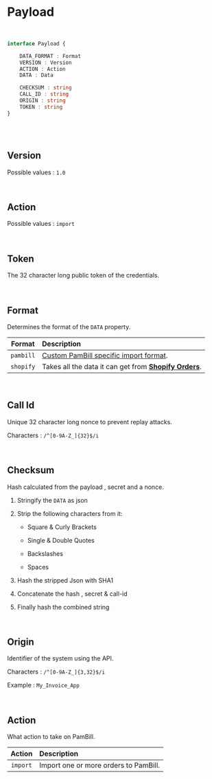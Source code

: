 
# Payload

<br>

```ts
interface Payload {

    DATA_FORMAT : Format
    VERSION : Version
    ACTION : Action
    DATA : Data

    CHECKSUM : string
    CALL_ID : string
    ORIGIN : string
    TOKEN : string
}
```

<br>
<br>

## Version

Possible values : `1.0`

<br>

## Action

Possible values : `import`

<br>

## Token

The 32 character long public token of the credentials.

<br>

## Format

Determines the format of the `DATA` property.

| Format | Description
|:------:|:------------
| `pambill` | [Custom PamBill specific import format][Format PamBill].
| `shopify` | Takes all the data it can get from **[Shopify Orders][Format Shopify]**.

<br>

## Call Id

Unique 32 character long nonce to prevent replay attacks.

Characters : `/^[0-9A-Z_]{32}$/i`

<br>

## Checksum

Hash calculated from the payload , secret and a nonce.

1.  Stringify the `DATA` as json

2.  Strip the following characters from it:

    -   Square & Curly Brackets

    -   Single & Double Quotes

    -   Backslashes

    -   Spaces

3.  Hash the stripped Json with SHA1

4.  Concatenate the hash , secret & call-id

5.  Finally hash the combined string

<br>

## Origin

Identifier of the system using the API.

Characters : `/^[0-9A-Z_]{3,32}$/i`

Example : `My_Invoice_App`

<br>

## Action

What action to take on PamBill.

| Action | Description
|:------:|:------------
| `import` | Import one or more orders to PamBill.

<br>


<!----------------------------------------------------------------------------->

[Format Shopify]: https://shopify.dev/docs/api/admin-rest/2023-07/resources/order
[Format PamBill]: https://www.pambill.com/pambill-api
